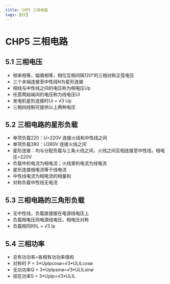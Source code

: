 ```yaml
---
title: CHP5 三相电路
tags: [EE]
---
```


# CHP5 三相电路

## 5.1 三相电压

- 频率相等，幅值相等，相位互相间隔120°的三相对称正弦电压
- 三个末端连接至中性线N为星形连接
- 相线与中性线之间的电压称为相电压Up
- 任意两始端间的电压称为线电压Ul
- 发电机星形连接时Ul = √3 Up
- 三相四线制可提供以上两种电压

## 5.2 三相电路的星形负载

- 单项负载220：U=220V 连接火线和中性线之间
- 单项负载380：U380V 连接火线之间
- 星形连接：均与分配负载与三条火线之间，火线之间互相连接至中性线，相电压=220V
- 负载中的电流为相电流；火线里的电流为线电流
- 星形连接相电流等于线电流
- 中性线电流为相电流的相量和
- 对称负载中性线无电流

## 5.3 三相电路的三角形负载

- 无中性线，负载直接接在电源线电压上
- 负载相电压同电源线电压，相电压对称
- 负载相同时IL = √3 Ip

## 5.4 三相功率

- 总有功功率=各相有功功率值和
- 对称时 P = 3*UpIpcosø=√3•ULILcosø
- 无功功率Q = 3*UpIpsinø=√3•ULILsinø
- 视在功率S =  3*UpIp=√3•ULIL
